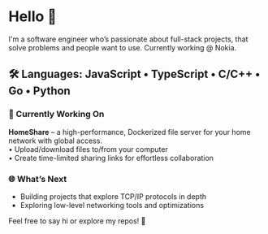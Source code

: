 # Hello 👋

I'm a software engineer who’s passionate about full-stack projects, that solve problems and people want to use. Currently working @ Nokia.

**🛠️ Languages:** JavaScript • TypeScript • C/C++ • Go • Python  
---

### 🔭 Currently Working On
**HomeShare** – a high-performance, Dockerized file server for your home network with global access.  
• Upload/download files to/from your computer  
• Create time-limited sharing links for effortless collaboration

### 🌐 What’s Next
- Building projects that explore TCP/IP protocols in depth  
- Exploring low-level networking tools and optimizations  

Feel free to say hi or explore my repos! 🚀  
